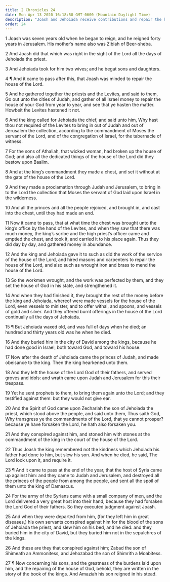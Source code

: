 ```yaml
---
title: 2 Chronicles 24
date: Mon Apr 13 2020 16:18:50 GMT-0600 (Mountain Daylight Time)
description: "Joash and Jehoiada receive contributions and repair the house of the Lord—Jehoiada dies—Joash falls into idolatry, slays a prophet named Zechariah, and is himself slain in a conspiracy."
order: 24
---
```


1 Joash was seven years old when he began to reign, and he reigned forty years in Jerusalem. His mother’s name also was Zibiah of Beer-sheba.

2 And Joash did that which was right in the sight of the Lord all the days of Jehoiada the priest.

3 And Jehoiada took for him two wives; and he begat sons and daughters.

4 ¶ And it came to pass after this, that Joash was minded to repair the house of the Lord.

5 And he gathered together the priests and the Levites, and said to them, Go out unto the cities of Judah, and gather of all Israel money to repair the house of your God from year to year, and see that ye hasten the matter. Howbeit the Levites hastened it not.

6 And the king called for Jehoiada the chief, and said unto him, Why hast thou not required of the Levites to bring in out of Judah and out of Jerusalem the collection, according to the commandment of Moses the servant of the Lord, and of the congregation of Israel, for the tabernacle of witness.

7 For the sons of Athaliah, that wicked woman, had broken up the house of God; and also all the dedicated things of the house of the Lord did they bestow upon Baalim.

8 And at the king’s commandment they made a chest, and set it without at the gate of the house of the Lord.

9 And they made a proclamation through Judah and Jerusalem, to bring in to the Lord the collection that Moses the servant of God laid upon Israel in the wilderness.

10 And all the princes and all the people rejoiced, and brought in, and cast into the chest, until they had made an end.

11 Now it came to pass, that at what time the chest was brought unto the king’s office by the hand of the Levites, and when they saw that there was much money, the king’s scribe and the high priest’s officer came and emptied the chest, and took it, and carried it to his place again. Thus they did day by day, and gathered money in abundance.

12 And the king and Jehoiada gave it to such as did the work of the service of the house of the Lord, and hired masons and carpenters to repair the house of the Lord, and also such as wrought iron and brass to mend the house of the Lord.

13 So the workmen wrought, and the work was perfected by them, and they set the house of God in his state, and strengthened it.

14 And when they had finished it, they brought the rest of the money before the king and Jehoiada, whereof were made vessels for the house of the Lord, even vessels to minister, and to offer withal, and spoons, and vessels of gold and silver. And they offered burnt offerings in the house of the Lord continually all the days of Jehoiada.

15 ¶ But Jehoiada waxed old, and was full of days when he died; an hundred and thirty years old was he when he died.

16 And they buried him in the city of David among the kings, because he had done good in Israel, both toward God, and toward his house.

17 Now after the death of Jehoiada came the princes of Judah, and made obeisance to the king. Then the king hearkened unto them.

18 And they left the house of the Lord God of their fathers, and served groves and idols: and wrath came upon Judah and Jerusalem for this their trespass.

19 Yet he sent prophets to them, to bring them again unto the Lord; and they testified against them: but they would not give ear.

20 And the Spirit of God came upon Zechariah the son of Jehoiada the priest, which stood above the people, and said unto them, Thus saith God, Why transgress ye the commandments of the Lord, that ye cannot prosper? because ye have forsaken the Lord, he hath also forsaken you.

21 And they conspired against him, and stoned him with stones at the commandment of the king in the court of the house of the Lord.

22 Thus Joash the king remembered not the kindness which Jehoiada his father had done to him, but slew his son. And when he died, he said, The Lord look upon it, and require it.

23 ¶ And it came to pass at the end of the year, that the host of Syria came up against him: and they came to Judah and Jerusalem, and destroyed all the princes of the people from among the people, and sent all the spoil of them unto the king of Damascus.

24 For the army of the Syrians came with a small company of men, and the Lord delivered a very great host into their hand, because they had forsaken the Lord God of their fathers. So they executed judgment against Joash.

25 And when they were departed from him, (for they left him in great diseases,) his own servants conspired against him for the blood of the sons of Jehoiada the priest, and slew him on his bed, and he died: and they buried him in the city of David, but they buried him not in the sepulchres of the kings.

26 And these are they that conspired against him; Zabad the son of Shimeath an Ammonitess, and Jehozabad the son of Shimrith a Moabitess.

27 ¶ Now concerning his sons, and the greatness of the burdens laid upon him, and the repairing of the house of God, behold, they are written in the story of the book of the kings. And Amaziah his son reigned in his stead.
